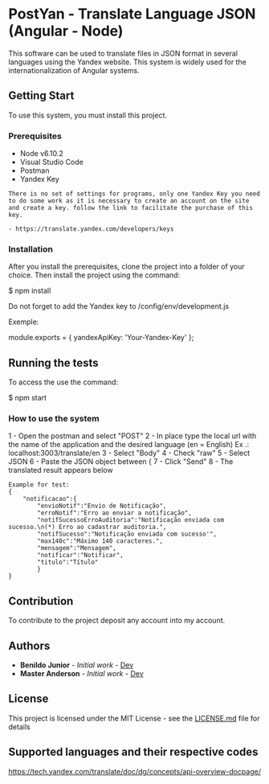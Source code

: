 # PostYan - Translate Language JSON (Angular - Node) 

This software can be used to translate files in JSON format in several languages ​​using the Yandex website. This system is widely used for the internationalization of Angular systems.

## Getting Start

To use this system, you must install this project.

### Prerequisites

- Node v6.10.2
- Visual Studio Code
- Postman
- Yandex Key

```
There is no set of settings for programs, only one Yandex Key you need to do some work as it is necessary to create an account on the site and create a key. follow the link to facilitate the purchase of this key.

- https://translate.yandex.com/developers/keys

```

### Installation

After you install the prerequisites, clone the project into a folder of your choice. Then install the project using the command:

$ npm install 

Do not forget to add the Yandex key to /config/env/development.js 

Exemple:

module.exports = {
    yandexApiKey: 'Your-Yandex-Key'
};

## Running the tests

To access the use the command:

$ npm start

### How to use the system

1 - Open the postman and select "POST"
2 - In place type the local url with the name of the application and the desired language (en = English) Ex .: localhost:3003/translate/en
3 - Select "Body"
4 - Check "raw"
5 - Select JSON
6 - Paste the JSON object between {
7 - Click "Send"
8 - The translated result appears below

```
Example for test:
{
    "notificacao":{
        "envioNotif":"Envio de Notificação",
        "erroNotif":"Erro ao enviar a notificação",
        "notifSucessoErroAuditoria":"Notificação enviada com sucesso.\n(*) Erro ao cadastrar auditoria.",
        "notifSucesso":"Notificação enviada com sucesso'",
        "max140c":"Máximo 140 caracteres.",
        "mensagem":"Mensagem",
        "notificar":"Notificar",
        "titulo":"Título"
        }
}

```

## Contribution

To contribute to the project deposit any account into my account.

## Authors

* **Benildo Junior** - *Initial work* - [Dev](https://github.com/benildo)
* **Master Anderson** - *Initial work* - [Dev](https://github.com/)

## License

This project is licensed under the MIT License - see the [LICENSE.md](LICENSE.md) file for details

## Supported languages ​​and their respective codes

https://tech.yandex.com/translate/doc/dg/concepts/api-overview-docpage/

